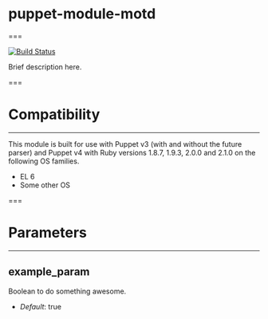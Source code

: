 # puppet-module-motd
===

[![Build Status](https://travis-ci.org/Tina/puppet-module-motd.png?branch=master)](https://travis-ci.org/Tina/puppet-module-motd)

Brief description here.

===

# Compatibility
---------------
This module is built for use with Puppet v3 (with and without the future
parser) and Puppet v4 with Ruby versions 1.8.7, 1.9.3, 2.0.0 and 2.1.0 on the
following OS families.

* EL 6
* Some other OS

===

# Parameters
------------

example_param
-------------
Boolean to do something awesome.

- *Default*: true
